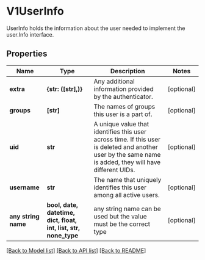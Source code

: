 # V1UserInfo

UserInfo holds the information about the user needed to implement the user.Info interface.

## Properties
Name | Type | Description | Notes
------------ | ------------- | ------------- | -------------
**extra** | **{str: ([str],)}** | Any additional information provided by the authenticator. | [optional] 
**groups** | **[str]** | The names of groups this user is a part of. | [optional] 
**uid** | **str** | A unique value that identifies this user across time. If this user is deleted and another user by the same name is added, they will have different UIDs. | [optional] 
**username** | **str** | The name that uniquely identifies this user among all active users. | [optional] 
**any string name** | **bool, date, datetime, dict, float, int, list, str, none_type** | any string name can be used but the value must be the correct type | [optional]

[[Back to Model list]](../README.md#documentation-for-models) [[Back to API list]](../README.md#documentation-for-api-endpoints) [[Back to README]](../README.md)



